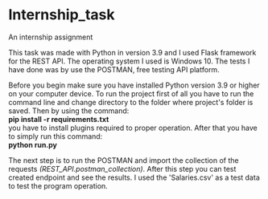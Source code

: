 # Internship_task
An internship assignment

This task was made with Python in version 3.9 and I used Flask framework for the REST API. The operating system I used is Windows 10.
The tests I have done was by use the POSTMAN, free testing API platform.

Before you begin make sure you have installed Python version 3.9 or higher on your computer device.
To run the project first of all you have to run the command line and change directory to the folder where project's folder is saved. 
Then by using the command: <br>
**pip install -r requirements.txt <br>**
you have to install plugins required to proper operation. After that you have to simply run this command:<br>
**python run.py<br>**

The next step is to run the POSTMAN and import the collection of the requests *(REST_API.postman_collection)*. After this step you can test created endpoint and see the results. I used the 'Salaries.csv' as a test data to test the program operation. 
